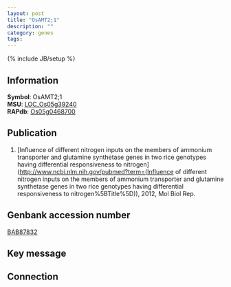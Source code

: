 ```yaml
---
layout: post
title: "OsAMT2;1"
description: ""
category: genes
tags: 
---
```

{% include JB/setup %}

## Information
__Symbol__: OsAMT2;1  
__MSU__: [LOC_Os05g39240](http://rice.plantbiology.msu.edu/cgi-bin/ORF_infopage.cgi?orf=LOC_Os05g39240)  
__RAPdb__: [Os05g0468700](http://rapdb.dna.affrc.go.jp/viewer/gbrowse_details/irgsp1?name=Os05g0468700)  

## Publication
1. [Influence of different nitrogen inputs on the members of ammonium transporter and glutamine synthetase genes in two rice genotypes having differential responsiveness to nitrogen](http://www.ncbi.nlm.nih.gov/pubmed?term=(Influence of different nitrogen inputs on the members of ammonium transporter and glutamine synthetase genes in two rice genotypes having differential responsiveness to nitrogen%5BTitle%5D)), 2012, Mol Biol Rep.

## Genbank accession number
[BAB87832](http://www.ncbi.nlm.nih.gov/nuccore/BAB87832)

## Key message

## Connection


